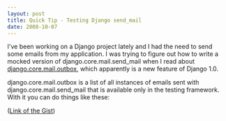 ```yaml
---
layout: post
title: Quick Tip - Testing Django send_mail
date: 2008-10-07
---
```


I've been working on a Django project lately and I had the need to send some emails from my application. I was trying to figure out how to write a mocked version of django.core.mail.send_mail when I read about <a title="Django - Testing Email Services" href="http://docs.djangoproject.com/en/dev/topics/testing/#e-mail-services">django.core.mail.outbox</a>, which apparently is a new feature of Django 1.0.

django.core.mail.outbox is a list of all instances of emails sent with django.core.mail.send_mail that is available only in the testing framework. With it you can do things like these:

<script src="http://gist.github.com/15413.js"></script>
(<a title="gist 15413" href="http://gist.github.com/15413">Link of the Gist</a>)